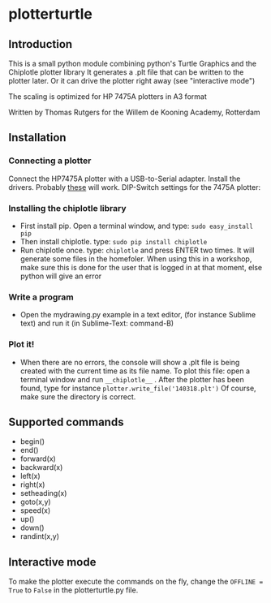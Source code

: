# plotterturtle

## Introduction

This is a small python module combining python's Turtle Graphics and the Chiplotle plotter library
It generates a .plt file that can be written to the plotter later.
Or it can drive the plotter right away (see "interactive mode")

The scaling is optimized for HP 7475A plotters in A3 format

Written by Thomas Rutgers for the Willem de Kooning Academy, Rotterdam


## Installation

### Connecting a plotter
Connect the HP7475A plotter with a USB-to-Serial adapter. Install the drivers. Probably [these](http://www.prolific.com.tw/US/ShowProduct.aspx?pcid=41) will work. DIP-Switch settings for the 7475A plotter:



### Installing the chiplotle library
* First install pip. Open a terminal window, and type: `sudo easy_install pip`
* Then install chiplotle. type: `sudo pip install chiplotle`
* Run chiplotle once. type: `chiplotle` and press ENTER two times. It will generate some files in the homefoler. When using this in a workshop, make sure this is done for the user that is logged in at that moment, else python will give an error
### Write a program
* Open the mydrawing.py example in a text editor, (for instance Sublime text) and run it (in Sublime-Text: command-B)
### Plot it!
* When there are no errors, the console will show a .plt file is being created with the current time as its file name. To plot this file: open a terminal window and run `__chiplotle__` . After the plotter has been found, type for instance `plotter.write_file('140318.plt')` Of course, make sure the directory is correct.

## Supported commands
* begin()
* end()
* forward(x)
* backward(x)
* left(x)
* right(x)
* setheading(x)
* goto(x,y)
* speed(x)
* up()
* down()
* randint(x,y)

## Interactive mode

To make the plotter execute the commands on the fly, change the `OFFLINE = True` to `False` in the plotterturtle.py file.
